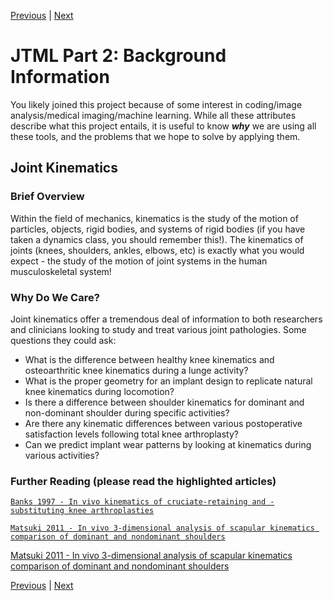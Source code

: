 [Previous](https://github.com/BRIO-lab/brio-lab-onboarding/blob/main/JTML/Part_1.md) | [Next]()

# JTML Part 2: Background Information

You likely joined this project because of some interest in coding/image analysis/medical imaging/machine learning. While all these attributes describe what this project entails, it is useful to know _**why**_ we are using all these tools, and the problems that we hope to solve by applying them.

## Joint Kinematics

### Brief Overview

Within the field of mechanics, kinematics is the study of the motion of particles, objects, rigid bodies, and systems of rigid bodies (if you have taken a dynamics class, you should remember this!). The kinematics of joints (knees, shoulders, ankles, elbows, etc) is exactly what you would expect - the study of the motion of joint systems in the human musculoskeletal system! 

### Why Do We Care?

Joint kinematics offer a tremendous deal of information to both researchers and clinicians looking to study and treat various joint pathologies.
Some questions they could ask:

* What is the difference between healthy knee kinematics and osteoarthritic knee kinematics during a lunge activity?
* What is the proper geometry for an implant design to replicate natural knee kinematics during locomotion?
* Is there a difference between shoulder kinematics for dominant and non-dominant shoulder during specific activities?
* Are there any kinematic differences between various postoperative satisfaction levels following total knee arthroplasty?
* Can we predict implant wear patterns by looking at kinematics during various activities?

###  Further Reading (please read the highlighted articles)

[``Banks 1997 - In vivo kinematics of cruciate-retaining and -substituting knee arthroplasties``](https://www.dropbox.com/s/cwo47s955iwb995/Banks%201997%20-%20In%20vivo%20kinematics%20of%20cruciate-retaining%20and%20-substituting%20knee%20arthroplasties.pdf?dl=0)

[``Matsuki 2011 - In vivo 3-dimensional analysis of scapular kinematics comparison of dominant and nondominant shoulders``](https://www.dropbox.com/s/3nbc43qa592jtmq/Matsuki%202011%20-%20In%20vivo%203-dimensional%20analysis%20of%20scapular%20kinematics%20comparison%20of%20dominant%20and%20nondominant%20shoulders.pdf?dl=0)

[Matsuki 2011 - In vivo 3-dimensional analysis of scapular kinematics comparison of dominant and nondominant shoulders](https://www.dropbox.com/s/3nbc43qa592jtmq/Matsuki%202011%20-%20In%20vivo%203-dimensional%20analysis%20of%20scapular%20kinematics%20comparison%20of%20dominant%20and%20nondominant%20shoulders.pdf?dl=0)
[]()
[]()


[Previous](https://github.com/BRIO-lab/brio-lab-onboarding/blob/main/JTML/Part_1.md) | [Next]()
